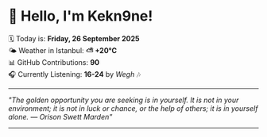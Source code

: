 # 👋 Hello, I'm Kekn9ne!

🗓️ Today is: **Friday, 26 September 2025**  
🌤️ Weather in Istanbul: **⛅️  +20°C**  
📊 GitHub Contributions: **90**  
🎧 Currently Listening: **16-24** by *Wegh* 🎶

---

_"The golden opportunity you are seeking is in yourself. It is not in your environment; it is not in luck or chance, or the help of others; it is in yourself alone.  — *Orison Swett Marden*"_

---
